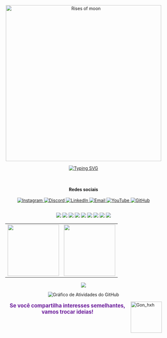 <div align="center">
    <img src="https://i.pinimg.com/736x/62/59/7e/62597eed0489364d5722309a980602fc.jpg" width="500" alt="Rises of moon">
</div>

<div align="center">
  
[![Typing SVG](https://readme-typing-svg.herokuapp.com/?color=000000&size=35&center=true&vCenter=true&width=1000&lines=Bem+vindo,+Meu+nome+é+Ryan+Ditko!;Bem+vindo,+Meu+nome+é+Ryan+Ditko!&color=FFFFFF)](https://git.io/typing-svg)

<br>

#### Redes sociais

<a href="https://instagram.com/ryan.ditko">
  <img src="https://img.shields.io/badge/Instagram-000000.svg?style=flat&logo=Instagram&logoColor=white" alt="Instagram"/>
</a>
<a href="https://discord.gg/eWkcKYKCc4">
  <img src="https://img.shields.io/badge/Discord-000000.svg?style=flat&logo=discord&logoColor=white" alt="Discord"/>
</a>
<a href="https://www.linkedin.com/in/ryan-rodrigues-592a27313">
  <img src="https://img.shields.io/badge/LinkedIn-000000.svg?style=flat&logo=linkedin&logoColor=white" alt="LinkedIn"/>
</a>
<a href="mailto:yryurodriguess@gmail.com">
  <img src="https://img.shields.io/badge/Email-000000.svg?style=flat&logo=gmail&logoColor=white" alt="Email"/>
</a>
<a href="https://www.youtube.com/@Ryangame2005">
  <img src="https://img.shields.io/badge/Youtube-000000.svg?style=flat&logo=youtube&logoColor=white" alt="YouTube"/>
</a>
<a href="https://github.com/Ryanditko">
  <img src="https://img.shields.io/badge/Github-000000.svg?style=flat&logo=github&logoColor=white" alt="GitHub"/>
</a>

</div>

<br>

<div align="center">
    <p>
    <img src="https://img.shields.io/badge/python-000000?style=for-the-badge&logo=python&logoColor=white"/>
    <img src="https://img.shields.io/badge/javascript-000000?style=for-the-badge&logo=javascript&logoColor=white"/>
    <img src="https://img.shields.io/badge/typescript-000000?style=for-the-badge&logo=typescript&logoColor=white"/>
    <img src="https://img.shields.io/badge/node.js-000000?style=for-the-badge&logo=node.js&logoColor=white"/>
    <img src="https://img.shields.io/badge/html-000000?style=for-the-badge&logo=html5&logoColor=white"/>
    <img src="https://img.shields.io/badge/css-000000?style=for-the-badge&logo=css3&logoColor=white"/>
    <img src="https://img.shields.io/badge/git-000000?style=for-the-badge&logo=git&logoColor=white"/>
    <img src="https://img.shields.io/badge/github-000000?style=for-the-badge&logo=github&logoColor=white"/>
    <img src="https://img.shields.io/badge/aws-000000?style=for-the-badge&logo=amazonwebservices&logoColor=white"/>
</p>
</div>

<div align="center">
    <table>
        <tr>
            <td>
                <img src="https://github-readme-stats.vercel.app/api?username=Ryanditko&theme=dark&hide_border=false&include_all_commits=true&count_private=true&show_icons=true&bg_color=000000&title_color=000000&text_color=FFFFFF&hide=contribs" height="165"/>
            </td>
            <td>
                <img src="https://github-readme-stats.vercel.app/api/top-langs/?username=Ryanditko&layout=compact&theme=dark&hide_border=false&bg_color=FFFFFF&title_color=0effa3&text_color=FFFFFF" height="165"/>
            </td>
        </tr>
    </table>

<img src="https://github-profile-trophy.vercel.app/?username=Ryanditko&theme=matrix&no-frame=true&no-bg=true&margin-w=10" />

![Gráfico de Atividades do GitHub](https://github-readme-activity-graph.vercel.app/graph?username=Ryanditko&theme=github-compact&bg_color=000000&color=00FF7F&line=0effa3&point=ffffff&area=true&hide_border=true)

</div>

<img align="right" src="https://imgur.com/FaTOxix.png" alt="Gon_hxh" style="min-width: 100px; max-width: 100px; width: 100px;">

<div align="center">
  <p style="font-size: 1.2em; color: #6a1b9a;">
    <strong>Se você compartilha interesses semelhantes, vamos trocar ideias!</strong>
  </p>
</div>
